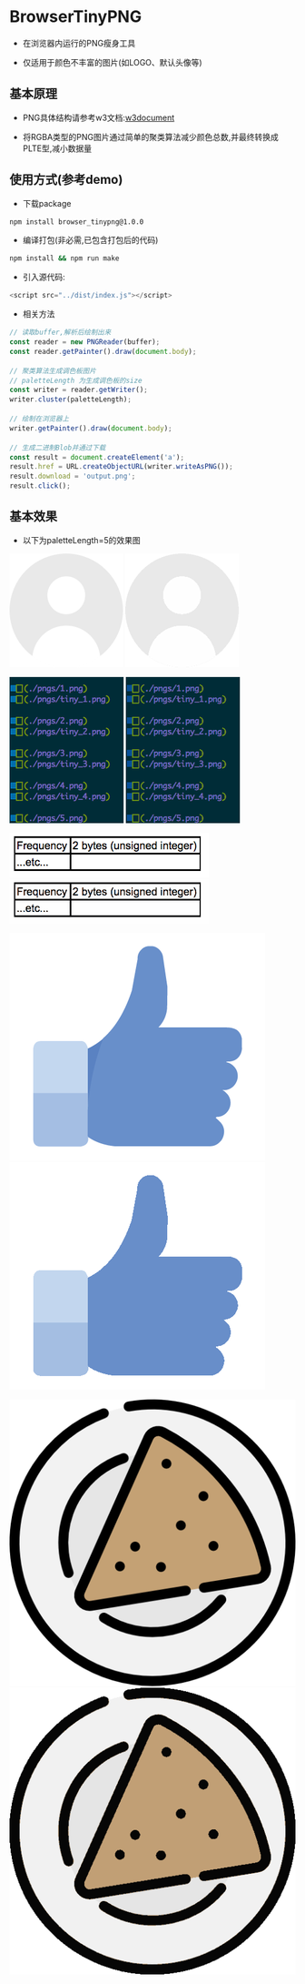 # BrowserTinyPNG

- 在浏览器内运行的PNG瘦身工具

- 仅适用于颜色不丰富的图片(如LOGO、默认头像等)

## 基本原理

- PNG具体结构请参考w3文档:[w3document](https://www.w3.org/TR/2003/REC-PNG-20031110)

- 将RGBA类型的PNG图片通过简单的聚类算法减少颜色总数,并最终转换成PLTE型,减小数据量

## 使用方式(参考demo)

- 下载package

```bash
npm install browser_tinypng@1.0.0
```

- 编译打包(非必需,已包含打包后的代码)

```bash
npm install && npm run make
```

- 引入源代码:

```javascript
<script src="../dist/index.js"></script>
```

- 相关方法

```javascript
// 读取buffer,解析后绘制出来
const reader = new PNGReader(buffer);
const reader.getPainter().draw(document.body);

// 聚类算法生成调色板图片
// paletteLength 为生成调色板的size
const writer = reader.getWriter();
writer.cluster(paletteLength);

// 绘制在浏览器上
writer.getPainter().draw(document.body);

// 生成二进制Blob并通过下载
const result = document.createElement('a');
result.href = URL.createObjectURL(writer.writeAsPNG());
result.download = 'output.png';
result.click();
```

## 基本效果

- 以下为paletteLength=5的效果图

![](./pngs/1.png)
![](./pngs/tiny_1.png)

![](./pngs/5.png)
![](./pngs/tiny_5.png)

![](./pngs/2.png)
![](./pngs/tiny_2.png)

![](./pngs/4.png)
![](./pngs/tiny_4.png)

![](./pngs/3.png)
![](./pngs/tiny_3.png)
